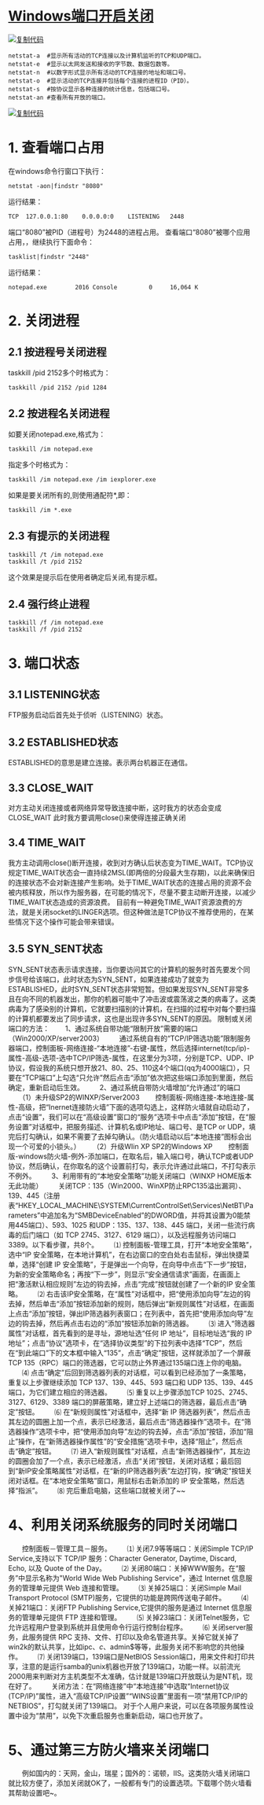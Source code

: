 # [Windows端口开启关闭](https://www.cnblogs.com/shenyiyangle/p/10503754.html)

[![复制代码](https://common.cnblogs.com/images/copycode.gif)](javascript:void(0);)

```
netstat-a  #显示所有活动的TCP连接以及计算机监听的TCP和UDP端口。
netstat-e  #显示以太网发送和接收的字节数、数据包数等。
netstat-n  #以数字形式显示所有活动的TCP连接的地址和端口号。
netstat-o  #显示活动的TCP连接并包括每个连接的进程ID（PID）。
netstat-s  #按协议显示各种连接的统计信息，包括端口号。
netstat-an #查看所有开放的端口。
```

[![复制代码](https://common.cnblogs.com/images/copycode.gif)](javascript:void(0);)

# 1. 查看端口占用

在windows命令行窗口下执行：

```
netstat -aon|findstr "8080"
```

 运行结果：

```
TCP  127.0.0.1:80    0.0.0.0:0    LISTENING   2448
```

端口“8080”被PID（进程号）为2448的进程占用。
查看端口“8080”被哪个应用占用，，继续执行下面命令：

```
tasklist|findstr "2448"
```

运行结果：

```
notepad.exe        2016 Console         0     16,064 K
```

# 2. 关闭进程

## 2.1 按进程号关闭进程

taskkill /pid 2152多个时格式为：

```
taskkill /pid 2152 /pid 1284
```

## 2.2 按进程名关闭进程

如要关闭notepad.exe,格式为：

```
taskkill /im notepad.exe
```

指定多个时格式为：

```
taskkill /im notepad.exe /im iexplorer.exe
```

如果是要关闭所有的,则使用通配符*,即：

```
taskkill /im *.exe
```

## 2.3 有提示的关闭进程

```
taskkill /t /im notepad.exe
taskkill /t /pid 2152
```

这个效果是提示后在使用者确定后关闭,有提示框。

## 2.4 强行终止进程

```
taskkill /f /im notepad.exe
taskkill /f /pid 2152
```

# 3. 端口状态

## 3.1 LISTENING状态

FTP服务启动后首先处于侦听（LISTENING）状态。

## 3.2 ESTABLISHED状态

ESTABLISHED的意思是建立连接。表示两台机器正在通信。

## 3.3 CLOSE_WAIT

对方主动关闭连接或者网络异常导致连接中断，这时我方的状态会变成CLOSE_WAIT 此时我方要调用close()来使得连接正确关闭

## 3.4 TIME_WAIT

我方主动调用close()断开连接，收到对方确认后状态变为TIME_WAIT。TCP协议规定TIME_WAIT状态会一直持续2MSL(即两倍的分段最大生存期)，以此来确保旧的连接状态不会对新连接产生影响。处于TIME_WAIT状态的连接占用的资源不会被内核释放，所以作为服务器，在可能的情况下，尽量不要主动断开连接，以减少TIME_WAIT状态造成的资源浪费。
目前有一种避免TIME_WAIT资源浪费的方法，就是关闭socket的LINGER选项。但这种做法是TCP协议不推荐使用的，在某些情况下这个操作可能会带来错误。

## 3.5 SYN_SENT状态

SYN_SENT状态表示请求连接，当你要访问其它的计算机的服务时首先要发个同步信号给该端口，此时状态为SYN_SENT，如果连接成功了就变为ESTABLISHED，此时SYN_SENT状态非常短暂。但如果发现SYN_SENT非常多且在向不同的机器发出，那你的机器可能中了冲击波或震荡波之类的病毒了。这类病毒为了感染别的计算机，它就要扫描别的计算机，在扫描的过程中对每个要扫描的计算机都要发出了同步请求，这也是出现许多SYN_SENT的原因。
限制或关闭端口的方法：
　　1、通过系统自带功能“限制开放”需要的端口（Win2000/XP/server2003）
　　通过系统自有的“TCP/IP筛选功能”限制服务器端口，控制面板-网络连接-“本地连接”-右键-属性，然后选择internet(tcp/ip)-属性-高级-选项-选中TCP/IP筛选-属性，在这里分为3项，分别是TCP、UDP、IP协议，假设我的系统只想开放21、80、25、110这4个端口(qq为4000端口），只要在“TCP端口”上勾选“只允许”然后点击“添加”依次把这些端口添加到里面，然后确定，重新启动后生效。
　　2、通过系统自带防火墙增加“允许通过”的端口
　　（1）未升级SP2的WINXP/Server2003
　　控制面板-网络连接-本地连接-属性-高级，把“Inernet连接防火墙”下面的选项勾选上，这样防火墙就自动启动了，点击“设置”，我们可以在“高级设置”窗口的“服务”选项卡中点击“添加”按钮，在“服务设置”对话框中，把服务描述、计算机名或IP地址、端口号、是TCP or UDP，填完后打勾确认，如果不需要了去掉勾确认。（防火墙启动以后“本地连接”图标会出现一个可爱的小锁头。）
　　（2）升级WIin XP SP2的Windows XP
　　控制面版-windows防火墙-例外-添加端口，在取名后，输入端口号，确认TCP或者UDP协议，然后确认，在你取名的这个设置前打勾，表示允许通过此端口，不打勾表示不例外。
　　3、利用带有的“本地安全策略”功能关闭端口（WINXP HOME版本无此功能）
　　关闭TCP：135（Win2000、WinXP防止RPC135溢出漏洞）、139、445（注册表“HKEY_LOCAL_MACHINE\\SYSTEM\\CurrentControlSet\\Services\\NetBT\\Parameters”中追加名为“SMBDeviceEnabled”的DWORD值，并将其设置为0能禁用445端口）、593、1025 和UDP：135、137、138、445 端口，关闭一些流行病毒的后门端口（如 TCP 2745、3127、6129 端口），以及远程服务访问端口3389。以下看步骤，共8个。
　　⑴ 控制面板-管理工具，打开“本地安全策略”，选中“IP 安全策略，在本地计算机”，在右边窗口的空白处右击鼠标，弹出快捷菜单，选择“创建 IP 安全策略”，于是弹出一个向导，在向导中点击“下一步”按钮，为新的安全策略命名；再按“下一步”，则显示“安全通信请求”画面，在画面上把“激活默认相应规则”左边的钩去掉，点击“完成”按钮就创建了一个新的IP 安全策略。
　　⑵ 右击该IP安全策略，在“属性”对话框中，把“使用添加向导”左边的钩去掉，然后单击“添加”按钮添加新的规则，随后弹出“新规则属性”对话框，在画面上点击“添加”按钮，弹出IP筛选器列表窗口；在列表中，首先把“使用添加向导”左边的钩去掉，然后再点击右边的“添加”按钮添加新的筛选器。
　　⑶ 进入“筛选器属性”对话框，首先看到的是寻址，源地址选“任何 IP 地址”，目标地址选“我的 IP 地址”；点击“协议”选项卡，在“选择协议类型”的下拉列表中选择“TCP”，然后在“到此端口”下的文本框中输入“135”，点击“确定”按钮，这样就添加了一个屏蔽 TCP 135（RPC）端口的筛选器，它可以防止外界通过135端口连上你的电脑。
　　⑷ 点击“确定”后回到筛选器列表的对话框，可以看到已经添加了一条策略，重复以上步骤继续添加 TCP 137、139、445、593 端口和 UDP 135、139、445 端口，为它们建立相应的筛选器。
　　⑸ 重复以上步骤添加TCP 1025、2745、3127、6129、3389 端口的屏蔽策略，建立好上述端口的筛选器，最后点击“确定”按钮。
　　⑹ 在“新规则属性”对话框中，选择“新 IP 筛选器列表”，然后点击其左边的圆圈上加一个点，表示已经激活，最后点击“筛选器操作”选项卡。在“筛选器操作”选项卡中，把“使用添加向导”左边的钩去掉，点击“添加”按钮，添加“阻止”操作，在“新筛选器操作属性”的“安全措施”选项卡中，选择“阻止”，然后点击“确定”按钮。
　　⑺ 进入“新规则属性”对话框，点击“新筛选器操作”，其左边的圆圈会加了一个点，表示已经激活，点击“关闭”按钮，关闭对话框；最后回到“新IP安全策略属性”对话框，在“新的IP筛选器列表”左边打钩，按“确定”按钮关闭对话框。在“本地安全策略”窗口，用鼠标右击新添加的 IP 安全策略，然后选择“指派”。
　　⑻ 完后重启电脑，这些端口就被关闭了~~

# 4、利用关闭系统服务的同时关闭端口

　　控制面板－管理工具－服务。
　　⑴ 关闭7.9等等端口：关闭Simple TCP/IP Service,支持以下 TCP/IP 服务：Character Generator, Daytime, Discard, Echo, 以及 Quote of the Day。
　　⑵ 关闭80端口：关掉WWW服务。在“服务”中显示名称为"World Wide Web Publishing Service"，通过 Internet 信息服务的管理单元提供 Web 连接和管理。
　　⑶ 关掉25端口：关闭Simple Mail Transport Protocol (SMTP)服务，它提供的功能是跨网传送电子邮件。
　　⑷ 关掉21端口：关闭FTP Publishing Service,它提供的服务是通过 Internet 信息服务的管理单元提供 FTP 连接和管理。
　　⑸ 关掉23端口：关闭Telnet服务，它允许远程用户登录到系统并且使用命令行运行控制台程序。
　　⑹ 关闭server服务，此服务提供 RPC 支持、文件、打印以及命名管道共享。关掉它就关掉了win2k的默认共享，比如ipc$、c$、admin$等等，此服务关闭不影响您的共他操作。
　　⑺ 关闭139端口，139端口是NetBIOS Session端口，用来文件和打印共享，注意的是运行samba的unix机器也开放了139端口，功能一样。以前流光2000用来判断对方主机类型不太准确，估计就是139端口开放既认为是NT机，现在好了。
　　关闭方法：在“网络连接”中“本地连接”中选取“Internet协议(TCP/IP)”属性，进入“高级TCP/IP设置”“WINS设置”里面有一项“禁用TCP/IP的NETBIOS”，打勾就关闭了139端口。 对于个人用户来说，可以在各项服务属性设置中设为“禁用”，以免下次重启服务也重新启动，端口也开放了。

# 5、通过第三方防火墙来关闭端口

　　例如国内的：天网，金山，瑞星；国外的：诺顿，IIS。这类防火墙关闭端口就比较方便了，添加关闭就OK了，一般都有专门的设置选项。下载哪个防火墙看其帮助设置吧~。